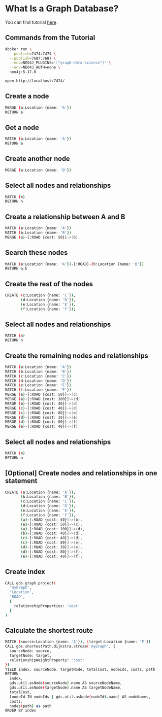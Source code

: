 # What Is a Graph Database?

You can find tutorial [here](https://youtu.be/-6Xc2_IOh-0).

## Commands from the Tutorial

```bash
docker run \
  --publish=7474:7474 \
  --publish=7687:7687 \
  --env=NEO4J_PLUGINS='["graph-data-science"]' \
  --env=NEO4J_AUTH=none \
  neo4j:5.17.0
```

```bash
open http://localhost:7474/
```

## Create a node

```bash
MERGE (a:Location {name: 'A'})
RETURN a
```

## Get a node 

```bash
MATCH (a:Location {name: 'A'})
RETURN a
```

## Create another node

```bash
MERGE (a:Location {name: 'B'})
```

## Select all nodes and relationships

```bash
MATCH (n)
RETURN n
```

## Create a relationship between A and B

```bash
MATCH (a:Location {name: 'A'})
MATCH (b:Location {name: 'B'})
MERGE (a)-[:ROAD {cost: 50}]->(b)
```

## Search these nodes

```bash
MATCH (a:Location {name: 'A'})-[:ROAD]-(b:Location {name: 'B'})
RETURN a,b
```

## Create the rest of the nodes

```bash
CREATE (c:Location {name: 'C'}),
       (d:Location {name: 'D'}),
       (e:Location {name: 'E'}),
       (f:Location {name: 'F'});
```

## Select all nodes and relationships

```bash
MATCH (n)
RETURN n
```

## Create the remaining nodes and relationships

```bash
MATCH (a:Location {name: 'A'})
MATCH (b:Location {name: 'B'})
MATCH (c:Location {name: 'C'})
MATCH (d:Location {name: 'D'})
MATCH (e:Location {name: 'E'})
MATCH (f:Location {name: 'F'})
MERGE (a)-[:ROAD {cost: 50}]->(c)
MERGE (a)-[:ROAD {cost: 100}]->(d)
MERGE (b)-[:ROAD {cost: 40}]->(d)
MERGE (c)-[:ROAD {cost: 40}]->(d)
MERGE (c)-[:ROAD {cost: 80}]->(e)
MERGE (d)-[:ROAD {cost: 30}]->(e)
MERGE (d)-[:ROAD {cost: 80}]->(f)
MERGE (e)-[:ROAD {cost: 40}]->(f)
```

## Select all nodes and relationships

```bash
MATCH (n)
RETURN n
```

## [Optional] Create nodes and relationships in one statement

```bash
CREATE (a:Location {name: 'A'}),
       (b:Location {name: 'B'}),
       (c:Location {name: 'C'}),
       (d:Location {name: 'D'}),
       (e:Location {name: 'E'}),
       (f:Location {name: 'F'}),
       (a)-[:ROAD {cost: 50}]->(b),
       (a)-[:ROAD {cost: 50}]->(c),
       (a)-[:ROAD {cost: 100}]->(d),
       (b)-[:ROAD {cost: 40}]->(d),
       (c)-[:ROAD {cost: 40}]->(d),
       (c)-[:ROAD {cost: 80}]->(e),
       (d)-[:ROAD {cost: 30}]->(e),
       (d)-[:ROAD {cost: 80}]->(f),
       (e)-[:ROAD {cost: 40}]->(f);
```

## Create index

```bash
CALL gds.graph.project(
  'myGraph',
  'Location',
  'ROAD',
  {
    relationshipProperties: 'cost'
  }
)
```

## Calculate the shortest route

```bash
MATCH (source:Location {name: 'A'}), (target:Location {name: 'F'})
CALL gds.shortestPath.dijkstra.stream('myGraph', {
  sourceNode: source,
  targetNode: target,
  relationshipWeightProperty: 'cost'
})
YIELD index, sourceNode, targetNode, totalCost, nodeIds, costs, path
RETURN
  index,
  gds.util.asNode(sourceNode).name AS sourceNodeName,
  gds.util.asNode(targetNode).name AS targetNodeName,
  totalCost,
  [nodeId IN nodeIds | gds.util.asNode(nodeId).name] AS nodeNames,
  costs,
  nodes(path) as path
ORDER BY index
```